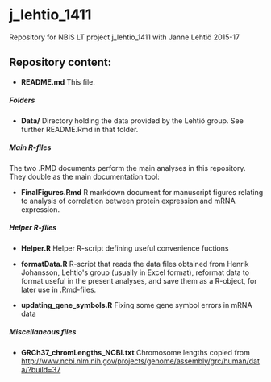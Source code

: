 # j_lehtio_1411

Repository for NBIS LT project j_lehtio_1411 with Janne Lehtiö 2015-17


## Repository content:

* __README.md__
This file.

##### Folders

* __Data/__ Directory holding the data provided by the Lehtiö group.
See further README.Rmd in that folder.

##### Main R-files
The two .RMD documents perform the main analyses in this repository.
They double as the main documentation tool:

* __FinalFigures.Rmd__
R markdown document for manuscript figures relating to analysis of
correlation between protein expression and mRNA expression.

##### Helper R-files

* __Helper.R__
Helper R-script defining useful convenience fuctions
* __formatData.R__
R-script that reads the data files obtained from Henrik Johansson,
Lehtio's group (usually in Excel format), reformat data to format 
useful in the present analyses, and save them as a R-object, for 
later use in .Rmd-files.

* __updating_gene_symbols.R__
Fixing some gene symbol errors in mRNA data

##### Miscellaneous files

* __GRCh37_chromLengths_NCBI.txt__
Chromosome lengths copied from http://www.ncbi.nlm.nih.gov/projects/genome/assembly/grc/human/data/?build=37
